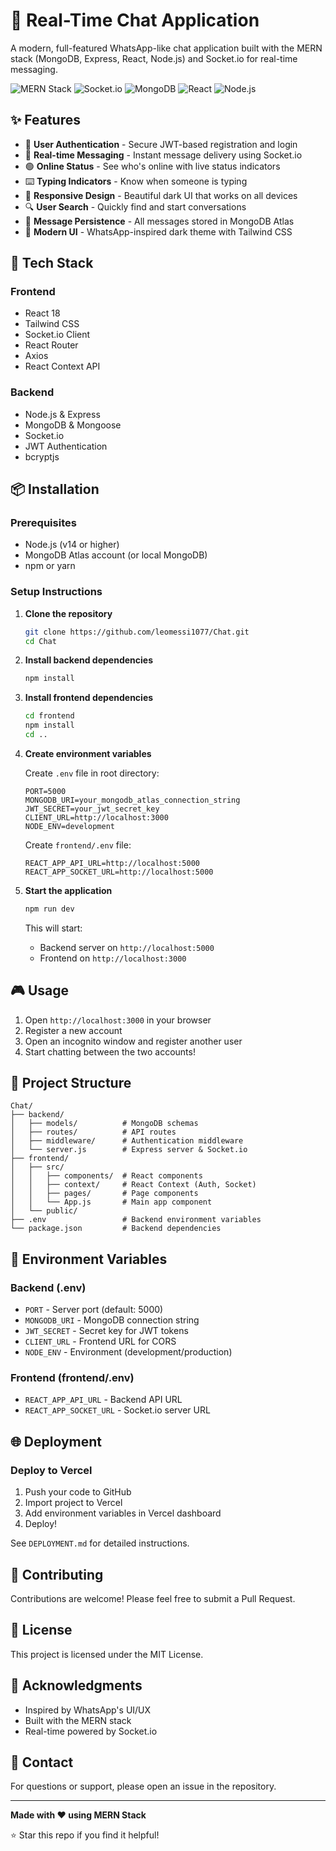 # 💬 Real-Time Chat Application

A modern, full-featured WhatsApp-like chat application built with the MERN stack (MongoDB, Express, React, Node.js) and Socket.io for real-time messaging.

![MERN Stack](https://img.shields.io/badge/MERN-Stack-green)
![Socket.io](https://img.shields.io/badge/Socket.io-Real--time-blue)
![MongoDB](https://img.shields.io/badge/MongoDB-Atlas-green)
![React](https://img.shields.io/badge/React-18-blue)
![Node.js](https://img.shields.io/badge/Node.js-Latest-green)

## ✨ Features

- 🔐 **User Authentication** - Secure JWT-based registration and login
- 💬 **Real-time Messaging** - Instant message delivery using Socket.io
- 🟢 **Online Status** - See who's online with live status indicators
- ⌨️ **Typing Indicators** - Know when someone is typing
- 📱 **Responsive Design** - Beautiful dark UI that works on all devices
- 🔍 **User Search** - Quickly find and start conversations
- 💾 **Message Persistence** - All messages stored in MongoDB Atlas
- 🎨 **Modern UI** - WhatsApp-inspired dark theme with Tailwind CSS

## 🚀 Tech Stack

### Frontend
- React 18
- Tailwind CSS
- Socket.io Client
- React Router
- Axios
- React Context API

### Backend
- Node.js & Express
- MongoDB & Mongoose
- Socket.io
- JWT Authentication
- bcryptjs

## 📦 Installation

### Prerequisites
- Node.js (v14 or higher)
- MongoDB Atlas account (or local MongoDB)
- npm or yarn

### Setup Instructions

1. **Clone the repository**
   ```bash
   git clone https://github.com/leomessi1077/Chat.git
   cd Chat
   ```

2. **Install backend dependencies**
   ```bash
   npm install
   ```

3. **Install frontend dependencies**
   ```bash
   cd frontend
   npm install
   cd ..
   ```

4. **Create environment variables**

   Create `.env` file in root directory:
   ```env
   PORT=5000
   MONGODB_URI=your_mongodb_atlas_connection_string
   JWT_SECRET=your_jwt_secret_key
   CLIENT_URL=http://localhost:3000
   NODE_ENV=development
   ```

   Create `frontend/.env` file:
   ```env
   REACT_APP_API_URL=http://localhost:5000
   REACT_APP_SOCKET_URL=http://localhost:5000
   ```

5. **Start the application**
   ```bash
   npm run dev
   ```

   This will start:
   - Backend server on `http://localhost:5000`
   - Frontend on `http://localhost:3000`

## 🎮 Usage

1. Open `http://localhost:3000` in your browser
2. Register a new account
3. Open an incognito window and register another user
4. Start chatting between the two accounts!

## 📁 Project Structure

```
Chat/
├── backend/
│   ├── models/          # MongoDB schemas
│   ├── routes/          # API routes
│   ├── middleware/      # Authentication middleware
│   └── server.js        # Express server & Socket.io
├── frontend/
│   ├── src/
│   │   ├── components/  # React components
│   │   ├── context/     # React Context (Auth, Socket)
│   │   ├── pages/       # Page components
│   │   └── App.js       # Main app component
│   └── public/
├── .env                 # Backend environment variables
└── package.json         # Backend dependencies
```

## 🔐 Environment Variables

### Backend (.env)
- `PORT` - Server port (default: 5000)
- `MONGODB_URI` - MongoDB connection string
- `JWT_SECRET` - Secret key for JWT tokens
- `CLIENT_URL` - Frontend URL for CORS
- `NODE_ENV` - Environment (development/production)

### Frontend (frontend/.env)
- `REACT_APP_API_URL` - Backend API URL
- `REACT_APP_SOCKET_URL` - Socket.io server URL

## 🌐 Deployment

### Deploy to Vercel

1. Push your code to GitHub
2. Import project to Vercel
3. Add environment variables in Vercel dashboard
4. Deploy!

See `DEPLOYMENT.md` for detailed instructions.

## 🤝 Contributing

Contributions are welcome! Please feel free to submit a Pull Request.

## 📝 License

This project is licensed under the MIT License.

## 🙏 Acknowledgments

- Inspired by WhatsApp's UI/UX
- Built with the MERN stack
- Real-time powered by Socket.io

## 📧 Contact

For questions or support, please open an issue in the repository.

---

**Made with ❤️ using MERN Stack**

⭐ Star this repo if you find it helpful!
